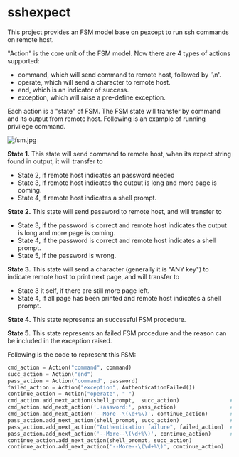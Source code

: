 # sshexpect

This project provides an FSM model base on pexcept to run ssh commands on remote host.

"Action" is the core unit of the FSM model. Now there are 4 types of actions supported:
- command, which will send command to remote host, followed by '\n'.
- operate, which will send a character to remote host.
- end, which is an indicator of success.
- exception, which will raise a pre-define exception.

Each action is a "state" of FSM. The FSM state will transfer by command and its output from remote host.
Following is an example of running privilege command.

![fsm.jpg](http://o7gg8x7fi.bkt.clouddn.com/fsm.jpg)

**State 1.** This state will send command to remote host, when its expect string found in output, it will transfer to
  - State 2, if remote host indicates an password needed
  - State 3, if remote host indicates the output is long and more page is coming.
  - State 4, if remote host indicates a shell prompt.

**State 2.** This state will send password to remote host, and will transfer to
  - State 3, if the password is correct and remote host indicates the output is long and more page is coming.
  - State 4, if the password is correct and remote host indicates a shell prompt.
  - State 5, if the password is wrong.

**State 3.** This state will send a character (generally it is "ANY key") to indicate remote host to print next page, and will transfer to
  - State 3 it self, if there are still more page left.
  - State 4, if all page has been printed and remote host indicates a shell prompt.

**State 4.** This state represents an successful FSM procedure.

**State 5.** This state represents an failed FSM procedure and the reason can be included in the exception raised.

Following is the code to represent this FSM:

``` python
cmd_action = Action("command", command)
succ_action = Action("end")
pass_action = Action("command", password)
failed_action = Action("exception", AuthenticationFailed())
continue_action = Action("operate", " ")
cmd_action.add_next_action(shell_prompt,  succ_action)                # Success directly
cmd_action.add_next_action('.+assword:', pass_action)                 # Need password
cmd_action.add_next_action('--More--\(\d+%\)', continue_action)       # Long output
pass_action.add_next_action(shell_prompt, succ_action)                # Success directly
pass_action.add_next_action("Authentication failure", failed_action)  # Wrong password
pass_action.add_next_action('--More--\(\d+%\)', continue_action)      # Long output
continue_action.add_next_action(shell_prompt, succ_action)
continue_action.add_next_action('--More--\(\d+%\)', continue_action)
```
